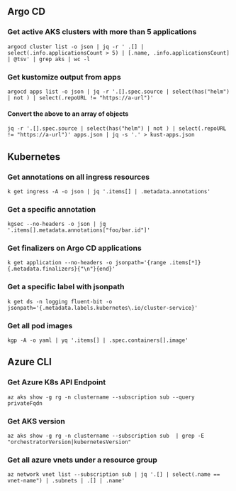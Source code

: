 ## Argo CD
### Get active AKS clusters with more than 5 applications
`argocd cluster list -o json | jq -r ' .[] | select(.info.applicationsCount > 5) | [.name, .info.applicationsCount] | @tsv' | grep aks | wc -l`
### Get kustomize output from apps
`argocd apps list -o json | jq -r '.[].spec.source | select(has("helm") | not ) | select(.repoURL != "https://a-url")'`
#### Convert the above to an array of objects
`jq -r '.[].spec.source | select(has("helm") | not ) | select(.repoURL != "https://a-url")' apps.json | jq -s '.' > kust-apps.json`

## Kubernetes
### Get annotations on all ingress resources
`k get ingress -A -o json | jq '.items[] | .metadata.annotations'`
### Get a specific annotation
`kgsec --no-headers -o json | jq '.items[].metadata.annotations["foo/bar.id"]'`
### Get finalizers on Argo CD applications
`k get application --no-headers -o jsonpath='{range .items[*]}{.metadata.finalizers}{"\n"}{end}'`
### Get a specific label with jsonpath
`k get ds -n logging fluent-bit -o jsonpath='{.metadata.labels.kubernetes\.io/cluster-service}'`
### Get all pod images
`kgp -A -o yaml | yq '.items[] | .spec.containers[].image'`

## Azure CLI
### Get Azure K8s API Endpoint
`az aks show -g rg -n clustername --subscription sub --query privateFqdn`
### Get AKS version
`az aks show -g rg -n clustername --subscription sub  | grep -E "orchestratorVersion|kubernetesVersion"`
### Get all azure vnets under a resource group
`az network vnet list --subscription sub | jq '.[] | select(.name == vnet-name") | .subnets | .[] | .name'`